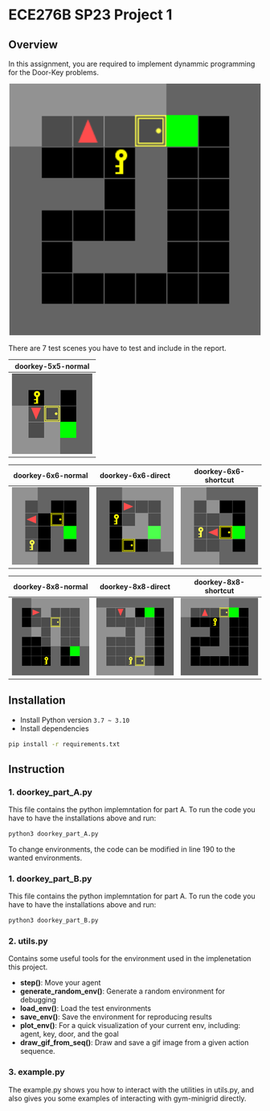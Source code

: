 # ECE276B SP23 Project 1

## Overview
In this assignment, you are required to implement dynammic programming for the Door-Key problems.
<p align="center">
<img src="gif/doorkey.gif" alt="Door-key Problem" width="500"/></br>
</p>

There are 7 test scenes you have to test and include in the report.

|           doorkey-5x5-normal            |
| :-------------------------------------: |
| <img src="envs/known_envs/doorkey-5x5-normal.png"> |

|           doorkey-6x6-normal            |            doorkey-6x6-direct            |            doorkey-6x6-shortcut            |
| :-------------------------------------: | :--------------------------------------: | :----------------------------------------: |
| <img src="envs/known_envs/doorkey-6x6-normal.png"> | <img src="envs/known_envs/doorkey-6x6-direct.png" > | <img src="envs/known_envs/doorkey-6x6-shortcut.png" > |

|           doorkey-8x8-normal            |            doorkey-8x8-direct            |            doorkey-8x8-shortcut            |
| :-------------------------------------: | :--------------------------------------: | :----------------------------------------: |
| <img src="envs/known_envs/doorkey-8x8-normal.png"> | <img src="envs/known_envs/doorkey-8x8-direct.png" > | <img src="envs/known_envs/doorkey-8x8-shortcut.png" > |

## Installation

- Install Python version `3.7 ~ 3.10`
- Install dependencies
```bash
pip install -r requirements.txt
```

## Instruction
### 1. doorkey_part_A.py
This file contains the python implemntation for part A. To run the code you have to have the installations above and run:
```bash
python3 doorkey_part_A.py
```
To change environments, the code can be modified in line 190 to the wanted environments.

### 1. doorkey_part_B.py
This file contains the python implemntation for part A. To run the code you have to have the installations above and run:
```bash
python3 doorkey_part_B.py
```



### 2. utils.py
Contains some useful tools for the environment used in the implenetation this project.
- **step()**: Move your agent
- **generate_random_env()**: Generate a random environment for debugging
- **load_env()**: Load the test environments
- **save_env()**: Save the environment for reproducing results
- **plot_env()**: For a quick visualization of your current env, including: agent, key, door, and the goal
- **draw_gif_from_seq()**: Draw and save a gif image from a given action sequence.

### 3. example.py
The example.py shows you how to interact with the utilities in utils.py, and also gives you some examples of interacting with gym-minigrid directly.
